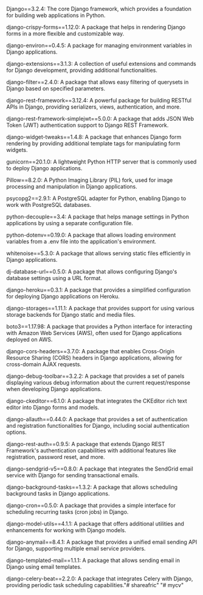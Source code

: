 Django==3.2.4: The core Django framework, which provides a foundation for building web applications in Python.

django-crispy-forms==1.12.0: A package that helps in rendering Django forms in a more flexible and customizable way.

django-environ==0.4.5: A package for managing environment variables in Django applications.

django-extensions==3.1.3: A collection of useful extensions and commands for Django development, providing additional functionalities.

django-filter==2.4.0: A package that allows easy filtering of querysets in Django based on specified parameters.

django-rest-framework==3.12.4: A powerful package for building RESTful APIs in Django, providing serializers, views, authentication, and more.

django-rest-framework-simplejwt==5.0.0: A package that adds JSON Web Token (JWT) authentication support to Django REST Framework.

django-widget-tweaks==1.4.8: A package that enhances Django form rendering by providing additional template tags for manipulating form widgets.

gunicorn==20.1.0: A lightweight Python HTTP server that is commonly used to deploy Django applications.

Pillow==8.2.0: A Python Imaging Library (PIL) fork, used for image processing and manipulation in Django applications.

psycopg2==2.9.1: A PostgreSQL adapter for Python, enabling Django to work with PostgreSQL databases.

python-decouple==3.4: A package that helps manage settings in Python applications by using a separate configuration file.

python-dotenv==0.19.0: A package that allows loading environment variables from a .env file into the application's environment.

whitenoise==5.3.0: A package that allows serving static files efficiently in Django applications.

dj-database-url==0.5.0: A package that allows configuring Django's database settings using a URL format.

django-heroku==0.3.1: A package that provides a simplified configuration for deploying Django applications on Heroku.

django-storages==1.11.1: A package that provides support for using various storage backends for Django static and media files.

boto3==1.17.98: A package that provides a Python interface for interacting with Amazon Web Services (AWS), often used for Django applications deployed on AWS.

django-cors-headers==3.7.0: A package that enables Cross-Origin Resource Sharing (CORS) headers in Django applications, allowing for cross-domain AJAX requests.

django-debug-toolbar==3.2.2: A package that provides a set of panels displaying various debug information about the current request/response when developing Django applications.

django-ckeditor==6.1.0: A package that integrates the CKEditor rich text editor into Django forms and models.

django-allauth==0.44.0: A package that provides a set of authentication and registration functionalities for Django, including social authentication options.

django-rest-auth==0.9.5: A package that extends Django REST Framework's authentication capabilities with additional features like registration, password reset, and more.

django-sendgrid-v5==0.8.0: A package that integrates the SendGrid email service with Django for sending transactional emails.

django-background-tasks==1.3.2: A package that allows scheduling background tasks in Django applications.

django-cron==0.5.0: A package that provides a simple interface for scheduling recurring tasks (cron jobs) in Django.

django-model-utils==4.1.1: A package that offers additional utilities and enhancements for working with Django models.

django-anymail==8.4.1: A package that provides a unified email sending API for Django, supporting multiple email service providers.

django-templated-mail==1.1.1: A package that allows sending email in Django using email templates.

django-celery-beat==2.2.0: A package that integrates Celery with Django, providing periodic task scheduling capabilities."# shareafric" 
"# mycv" 
